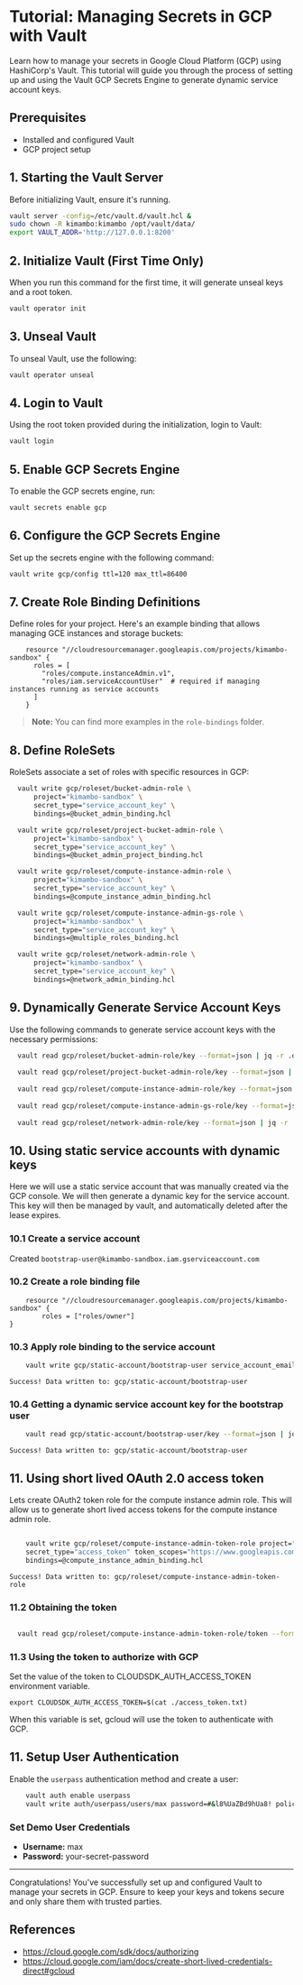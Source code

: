 # Tutorial: Managing Secrets in GCP with Vault

Learn how to manage your secrets in Google Cloud Platform (GCP) using HashiCorp's Vault. This tutorial will guide you through the process of setting up and using the Vault GCP Secrets Engine to generate dynamic service account keys.

## Prerequisites

- Installed and configured Vault
- GCP project setup

## 1. Starting the Vault Server

Before initializing Vault, ensure it's running.

```bash
vault server -config=/etc/vault.d/vault.hcl &
sudo chown -R kimambo:kimambo /opt/vault/data/
export VAULT_ADDR='http://127.0.0.1:8200'
```

## 2. Initialize Vault (First Time Only)

When you run this command for the first time, it will generate unseal keys and a root token.

```bash
vault operator init
```

## 3. Unseal Vault

To unseal Vault, use the following:

```bash
vault operator unseal
```

## 4. Login to Vault

Using the root token provided during the initialization, login to Vault:

```bash
vault login
```

## 5. Enable GCP Secrets Engine

To enable the GCP secrets engine, run:

```bash
vault secrets enable gcp
```

## 6. Configure the GCP Secrets Engine

Set up the secrets engine with the following command:

```bash
vault write gcp/config ttl=120 max_ttl=86400
```

## 7. Create Role Binding Definitions

Define roles for your project. Here's an example binding that allows managing GCE instances and storage buckets:

```hcl
    resource "//cloudresourcemanager.googleapis.com/projects/kimambo-sandbox" {
      roles = [
        "roles/compute.instanceAdmin.v1",
        "roles/iam.serviceAccountUser"  # required if managing instances running as service accounts
      ]
    }
```

> **Note:** You can find more examples in the `role-bindings` folder.

## 8. Define RoleSets

RoleSets associate a set of roles with specific resources in GCP:

```bash
  vault write gcp/roleset/bucket-admin-role \
      project="kimambo-sandbox" \
      secret_type="service_account_key" \
      bindings=@bucket_admin_binding.hcl

  vault write gcp/roleset/project-bucket-admin-role \
      project="kimambo-sandbox" \
      secret_type="service_account_key" \
      bindings=@bucket_admin_project_binding.hcl

  vault write gcp/roleset/compute-instance-admin-role \
      project="kimambo-sandbox" \
      secret_type="service_account_key" \
      bindings=@compute_instance_admin_binding.hcl

  vault write gcp/roleset/compute-instance-admin-gs-role \
      project="kimambo-sandbox" \
      secret_type="service_account_key" \
      bindings=@multiple_roles_binding.hcl

  vault write gcp/roleset/network-admin-role \
      project="kimambo-sandbox" \
      secret_type="service_account_key" \
      bindings=@network_admin_binding.hcl
```

## 9. Dynamically Generate Service Account Keys

Use the following commands to generate service account keys with the necessary permissions:

```bash
  vault read gcp/roleset/bucket-admin-role/key --format=json | jq -r .data.private_key_data | base64 -d > bucket-admin-key.json
  
  vault read gcp/roleset/project-bucket-admin-role/key --format=json | jq -r .data.private_key_data | base64 -d > project-bucket-admin-key.json
  
  vault read gcp/roleset/compute-instance-admin-role/key --format=json | jq -r .data.private_key_data | base64 -d > compute-instance-admin-key.json
  
  vault read gcp/roleset/compute-instance-admin-gs-role/key --format=json | jq -r .data.private_key_data | base64 -d > compute-instance-admin-gs-key.json
  
  vault read gcp/roleset/network-admin-role/key --format=json | jq -r .data.private_key_data | base64 -d > network-admin-key.json
```

## 10. Using static service accounts with dynamic keys

Here we will use a static service account that was manually created via the GCP console. We will then generate a dynamic key for the service account. This key will then be managed by vault, and automatically deleted after the
lease expires.

### 10.1 Create a service account

Created `bootstrap-user@kimambo-sandbox.iam.gserviceaccount.com`

### 10.2 Create a role binding file

```hcl
    resource "//cloudresourcemanager.googleapis.com/projects/kimambo-sandbox" {
        roles = ["roles/owner"]
}
```

### 10.3 Apply role binding to the service account

```bash
    vault write gcp/static-account/bootstrap-user service_account_email="bootstrap-user@kimambo-sandbox.iam.gserviceaccount.com" secret_type="service_account_key" bindings=@static_sa_binding.hcl
```

    Success! Data written to: gcp/static-account/bootstrap-user

### 10.4 Getting a dynamic service account key for the bootstrap user

```bash
    vault read gcp/static-account/bootstrap-user/key --format=json | jq -r .data.private_key_data | base64 -d > bootstrap-user-key.json
```

    Success! Data written to: gcp/static-account/bootstrap-user

## 11. Using short lived OAuth 2.0 access token

Lets create OAuth2 token role for the compute instance admin role. 
This will allow us to generate short lived access tokens for the compute instance admin role.

```bash

    vault write gcp/roleset/compute-instance-admin-token-role project="kimambo-sandbox"\
    secret_type="access_token" token_scopes="https://www.googleapis.com/auth/cloud-platform" \
    bindings=@compute_instance_admin_binding.hcl

```

`
  Success! Data written to: gcp/roleset/compute-instance-admin-token-role
`


### 11.2 Obtaining the token 

  ``` bash 

    vault read gcp/roleset/compute-instance-admin-token-role/token --format=json |jq -r .data.token > access_token.txt
  
  ```

### 11.3 Using the token to authorize with GCP 
  
  Set the value of the token to CLOUDSDK_AUTH_ACCESS_TOKEN environment variable.

  `export CLOUDSDK_AUTH_ACCESS_TOKEN=$(cat ./access_token.txt)`

  When this variable is set, gcloud will use the token to authenticate with GCP.

## 11. Setup User Authentication

Enable the `userpass` authentication method and create a user:

```bash
    vault auth enable userpass
    vault write auth/userpass/users/max password=#&l8%UaZBd9hUa8! policies=dev-policy
```

### Set Demo User Credentials

- **Username:** max
- **Password:** your-secret-password

---

Congratulations! You've successfully set up and configured Vault to manage your secrets in GCP.
Ensure to keep your keys and tokens secure and only share them with trusted parties.




## References 

- https://cloud.google.com/sdk/docs/authorizing
- https://cloud.google.com/iam/docs/create-short-lived-credentials-direct#gcloud